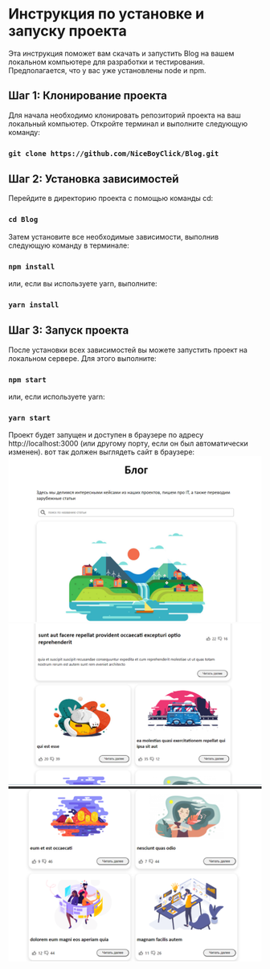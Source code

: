 # Инструкция по установке и запуску проекта

Эта инструкция поможет вам скачать и запустить Blog
на вашем локальном компьютере для разработки и тестирования. Предполагается, что у вас уже установлены node и npm.

## Шаг 1: Клонирование проекта

Для начала необходимо клонировать репозиторий 
проекта на ваш локальный компьютер. Откройте терминал и выполните следующую команду:

### `git clone https://github.com/NiceBoyClick/Blog.git`

## Шаг 2: Установка зависимостей

Перейдите в директорию проекта с помощью команды cd:

### `cd Blog`
Затем установите все необходимые зависимости, выполнив следующую команду в терминале:

### `npm install`

или, если вы используете yarn, выполните:

### `yarn install`

## Шаг 3: Запуск проекта

После установки всех зависимостей вы можете запустить проект на локальном сервере. Для этого выполните:
### `npm start`

или, если используете yarn:

### `yarn start`

Проект будет запущен и доступен в браузере по адресу http://localhost:3000 (или другому порту, если он был автоматически изменен).
вот так должен выглядеть сайт в браузере:
![img.png](src/images/img.png)
![img.png](src/images/img2.png)
![img_1.png](src/images/img_1.png)
